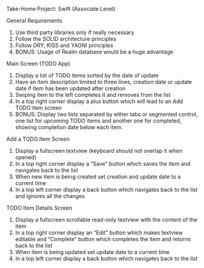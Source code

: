 Take-Home Project: Swift (Associate Level)

General Requirements
1. Use third party libraries only if really necessary
2. Follow the SOLID architecture principles
3. Follow DRY, KISS and YAGNI principles
4. BONUS: Usage of Realm database would be a huge advantage

Main Screen (TODO App)
1. Display a list of TODO items sorted by the date of update
2. Have an item description limited to three lines, creation date or update date if item has been updated after creation
3. Swiping item to the left completes it and removes from the list
4. In a top right corner display a plus button which will lead to an Add TODO item screen
5. BONUS: Display two lists separated by either tabs or segmented control, one list for upcoming TODO items and another one for completed, showing completion date below each item.

Add a TODO Item Screen
1. Display a fullscreen textview (keyboard should not overlap it when opened)
2. In a top right corner display a “Save” button which saves the item and navigates back to the list
3. When new item is being created set creation and update date to a current time
4. In a top left corner display a back button which navigates back to the list and ignores all the changes

TODO Item Details Screen
1. Display a fullscreen scrollable read-only textview with the content of the item
2. In a top right corner display an “Edit” button which makes textview editable and “Complete” button which completes the item and returns back to the list
3. When item is being updated set update date to a current time
4. In a top left corner display a back button which navigates back to the list
